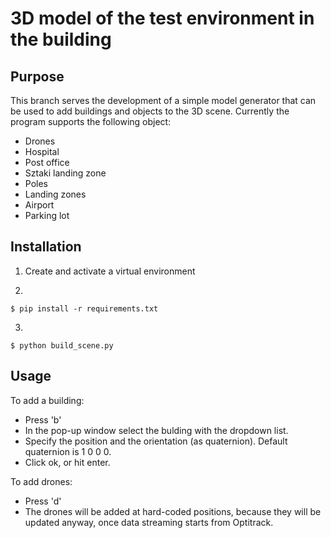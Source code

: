 # 3D model of the test environment in the building

## Purpose
This branch serves the development of a simple model generator that can be used to add buildings and objects to the 3D scene. Currently the program supports the following object:
  * Drones
  * Hospital
  * Post office
  * Sztaki landing zone
  * Poles
  * Landing zones
  * Airport
  * Parking lot

## Installation
1. Create and activate a virtual environment

2.
```
$ pip install -r requirements.txt
```
3.
```
$ python build_scene.py
```

## Usage

To add a building:
  * Press 'b'
  * In the pop-up window select the bulding with the dropdown list.
  * Specify the position and the orientation (as quaternion). Default quaternion is 1 0 0 0.
  * Click ok, or hit enter.

To add drones:
  * Press 'd'
  * The drones will be added at hard-coded positions, because they will be updated anyway, once data streaming starts from Optitrack.
